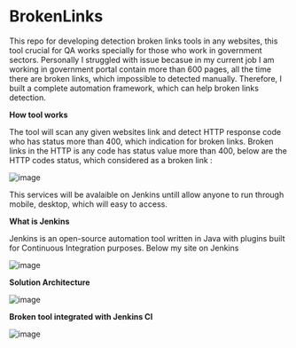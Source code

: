 # BrokenLinks
This repo for developing detection broken links tools in any websites, this tool crucial for QA works specially for those who work in government sectors. Personally I struggled with issue becasue in my current job I am working in government portal contain more than 600 pages, all the time there are broken links, which impossible to detected manually. Therefore, I built a complete automation framework, which can help broken links detection.


**How tool works**

The tool will scan any given websites link and detect HTTP response code who has status more than 400, which indication for broken links. Broken links in the HTTP is any code has status value more than 400, below are the HTTP codes status, which considered as a broken link :


![image](https://user-images.githubusercontent.com/73906550/194803893-95d5efbc-bd8f-469a-a57d-2bdf9e6ae889.png)


This services will be avalaible on Jenkins  untill allow anyone to run through mobile, desktop, which will easy to access.


**What is Jenkins**

Jenkins is an open-source automation tool written in Java with plugins built for Continuous Integration purposes. Below my site on Jenkins

![image](https://user-images.githubusercontent.com/73906550/194804658-2f8261f5-83b3-4b5a-9066-7144c2ac006a.png)


**Solution Architecture**

![image](https://user-images.githubusercontent.com/73906550/194813104-5b8dcb99-9af3-4387-9ede-6fc97d23035e.png)


**Broken tool integrated with Jenkins CI**

![image](https://user-images.githubusercontent.com/73906550/196230233-401ef9f8-da02-4442-9ae5-eeed92c4d198.png)

